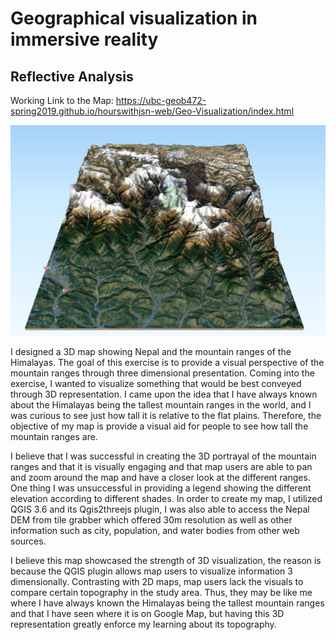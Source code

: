 # Geographical visualization in immersive reality


## Reflective Analysis

Working Link to the Map: https://ubc-geob472-spring2019.github.io/hourswithjsn-web/Geo-Visualization/index.html

![alt text](https://raw.githubusercontent.com/UBC-GEOB472-Spring2019/hourswithjsn-web/master/Geo-Visualization/Capture.JPG)

I designed a 3D map showing Nepal and the mountain ranges of the Himalayas. The goal of this exercise is to provide a visual perspective of the mountain ranges through three dimensional presentation. Coming into the exercise, I wanted to visualize something that would be best conveyed through 3D representation. I came upon the idea that I have always known about the Himalayas being the tallest mountain ranges in the world, and I was curious to see just how tall it is relative to the flat plains. Therefore, the objective of my map is provide a visual aid  for people to see how tall the mountain ranges are.

I believe that I was successful in creating the 3D portrayal of the mountain ranges and that it is visually engaging and that map users are able to pan and zoom around the map and have a closer look at the different ranges. One thing I was unsuccessful in providing a legend showing the different elevation according to different shades. In order to create my map, I utilized QGIS 3.6 and its Qgis2threejs plugin, I was also able to access the Nepal DEM from tile grabber which offered 30m resolution as well as other information such as city, population, and water bodies from other web sources.

I believe this map showcased the strength of 3D visualization, the reason is because the QGIS plugin allows map users to visualize information 3 dimensionally. Contrasting with 2D maps, map users lack the visuals to compare certain topography in the study area. Thus, they may be like me where I have always known the Himalayas being the tallest mountain ranges and that I have seen where it is on Google Map, but having this 3D representation greatly enforce my learning about its topography.
